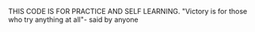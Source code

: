 THIS CODE IS FOR PRACTICE AND SELF LEARNING.
"Victory is for those who try anything at all"- said by anyone
